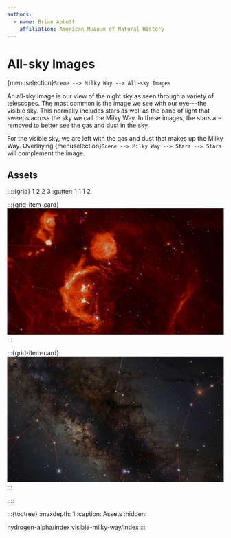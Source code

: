 ```yaml
---
authors:
  - name: Brian Abbott
    affiliation: American Museum of Natural History
---
```



# All-sky Images

{menuselection}`Scene --> Milky Way --> All-sky Images`

An all-sky image is our view of the night sky as seen through a variety of telescopes. The most common is the image we see with our eye---the visible sky. This normally includes stars as well as the band of light that sweeps across the sky we call the Milky Way. In these images, the stars are removed to better see the gas and dust in the sky.

For the visible sky, we are left with the gas and dust that makes up the Milky Way. Overlaying {menuselection}`Scene --> Milky Way --> Stars --> Stars` will complement the image.


## Assets
::::{grid} 1 2 2 3
:gutter: 1 1 1 2

:::{grid-item-card} [](./hydrogen-alpha/index)
[![hydrogen-alpha sky](./hydrogen-alpha/halpha_icon.png)](./hydrogen-alpha/index)
:::

:::{grid-item-card} [](visible-milky-way/index)
[![visible all-sky image](./visible-milky-way/visible_icon.png)](./visible-milky-way/index)
:::

::::


:::{toctree}
:maxdepth: 1
:caption: Assets
:hidden:

hydrogen-alpha/index
visible-milky-way/index
:::
